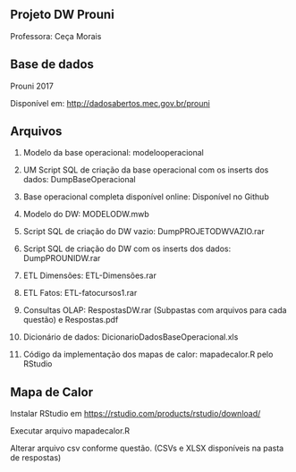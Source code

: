 ## Projeto DW Prouni
Professora: Ceça Morais

## Base de dados

Prouni 2017

Disponível em: http://dadosabertos.mec.gov.br/prouni

## Arquivos

1. Modelo da base operacional: modelooperacional

2. UM Script SQL de criação da base operacional com os inserts dos dados: DumpBaseOperacional

3. Base operacional completa disponível online: Disponível no Github

4. Modelo do DW: MODELODW.mwb

5. Script SQL de criação do DW vazio: DumpPROJETODWVAZIO.rar

6. Script SQL de criação do DW com os inserts dos dados: DumpPROUNIDW.rar

7. ETL Dimensões: ETL-Dimensões.rar

8. ETL Fatos: ETL-fatocursos1.rar

9. Consultas OLAP: RespostasDW.rar (Subpastas com arquivos para cada questão) e Respostas.pdf

10. Dicionário de dados: DicionarioDadosBaseOperacional.xls

11. Código da implementação dos mapas de calor: mapadecalor.R pelo RStudio 


## Mapa de Calor
Instalar RStudio em https://rstudio.com/products/rstudio/download/

Executar arquivo mapadecalor.R

Alterar arquivo csv conforme questão. (CSVs e XLSX disponíveis na pasta de respostas)
